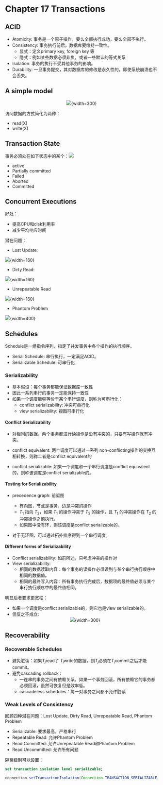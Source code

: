 # Chapter 17 Transactions

## ACID

+ Atomicity: 事务是一个原子操作，要么全部执行成功，要么全部不执行。
+ Consistency: 事务执行前后，数据库要维持一致性。
    + 显式：定义primary key, foreign key 等
    + 隐式：例如某些数据必须非负，或者一些默认的等式关系
+ Isolation: 事务的执行不受其他事务的影响。
+ Durability: 一旦事务提交，其对数据库的修改是永久性的，即使系统崩溃也不会丢失。

## A simple model

<center>

![](./fig/c17_1.png){width=300}
</center>

访问数据的方式简化为两种：

+ read(X)
+ write(X)

## Transaction State

事务必须处在如下状态中的某个：![](./fig/c17_2.png)

+ active
+ Partially committed
+ Failed
+ Aborted
+ Committed

## Concurrent Executions

好处：

+ 提高CPU和disk利用率
+ 减少平均响应时间

潜在问题：

+ Lost Update:

![](./fig/c17_3.png){width=160}

+ Dirty Read:

![](./fig/c17_4.png){width=160}

+ Unrepeatable Read

![](./fig/c17_5.png){width=160}

+ Phantom Problem

![](./fig/c17_6.png){width=400}

## Schedules

Schedule是一组指令序列，指定了并发事务中各个操作的执行顺序。

+ Serial Schedule: 串行执行，一定满足ACID。
+ Serializable Schedule: 可串行化

### Serializability

+ 基本假设：每个事务都能保证数据库一致性
+ 因此一系列串行的事务一定能保持一致性
+ 如果一个调度能够等价于某个串行调度，则称为可串行化：
    + conflict serializability: 冲突可串行化
    + view serializability: 视图可串行化

#### Conflict Serializability

+ 对相同的数据，两个事务都进行读操作是没有冲突的，只要有写操作就有冲突。

+ conflict equivalent: 两个调度可以通过一系列 non-conflicting操作的交换互相转换，则称二者是conflict equivalent的
+ conflict serializable: 如果一个调度和一个串行调度是conflict equivalent的，则称该调度是conflict serializable的。

#### Testing for Serializability
+ precedence graph: 前驱图
    + 有向图，节点是事务，边是冲突的操作
    + $T_1$ 指向 $T_2$，如果 $T_1$ 的操作冲突于 $T_2$ 的操作，且 $T_1$ 的冲突操作在 $T_2$ 的冲突操作之前执行。 
    + 如果图中没有环，则该调度是conflict serializable的。

+ 对于无环图，可以通过拓扑排序得到一个串行调度。

#### Different forms of Serializability

+ Conflict serializability: 如前所述，只考虑冲突的操作对
+ View serializability: 
    + 相同的数据读取内容：每个事务的读操作必须读到与某个串行执行顺序中相同的数据值。
    + 相同的最终写入内容：所有事务执行完成后，数据项的最终值必须与某个串行执行顺序中的最终值相同。

明显后者要求更宽松：
+ 如果一个调度是conflict serializable的，则它也是view serializable的。
+ 但反之不成立: <center>
![](./fig/c17_7.png){width=300}
</center>

## Recoverability

### Recoverable Schedules

+ 避免脏读：如果$T_j$read了 $T_i$write的数据，则$T_j$必须在$T_i$commit之后才能commit。 
+ 避免cascading rollback：
    + 一连串的事务之间有依赖关系，如果一个事务回滚，所有依赖它的事务都必须回滚，虽然可恢复但是效率低。
    + cascadeless schedules：每一对事务之间都不允许脏读

### Weak Levels of Consistency

回顾四种潜在问题：Lost Update, Dirty Read, Unrepeatable Read, Phantom Problem

+ Serializable: 要求最高，严格串行
+ Repeatable Read: 允许Phantom Problem
+ Read Committed: 允许Unrepeatable Read和Phantom Problem
+ Read Uncommitted: 允许所有问题

隔离级别可以设置：

```sql 
set transaction isolation level serializable;
```

```java
connection.setTransactionIsolation(Connection.TRANSACTION_SERIALIZABLE);
```

